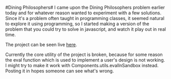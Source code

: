 #Dining Philosophers#
I came upon the Dining Philosophers problem earlier today and for whatever reason wanted to experiment with a few solutions.  Since it's a problem often taught in programming classes, it seemed natural to explore it using programming, so I started making a version of the problem that you could try to solve in javascript, and watch it play out in real time.

The project can be seen live [here](http://danfinlay.com/projects/dining_philosophers).

Currently the core utility of the project is broken, because for some reason the eval function which is used to implement a user's design is not working.  I might try to make it work with Components.utils.evalInSandbox instead.  Posting it in hopes someone can see what's wrong.